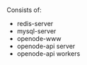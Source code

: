 
# 

Consists of:

- redis-server
- mysql-server
- openode-www
- openode-api server
- openode-api workers

